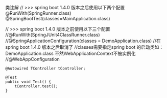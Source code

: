 类注解
// >>> spring boot 1.4.0 版本之后使用以下两个配置
@RunWith(SpringRunner.class)
@SpringBootTest(classes=MainApplication.class)

// >>> spring boot 1.4.0 版本之前使用以下三个配置
//@RunWith(SpringJUnit4ClassRunner.class)
//@SpringApplicationConfiguration(classes = DemoApplication.class)  //在spring boot 1.4.0 版本之后取消了 //classes需要指定spring boot 的启动类如：DemoApplication.class 不然WebApplicationContext不被实例化
//@WebAppConfiguration


	@Autowired TController tController;
	
	@Test
	public void Test() {
		tController.test();
	}